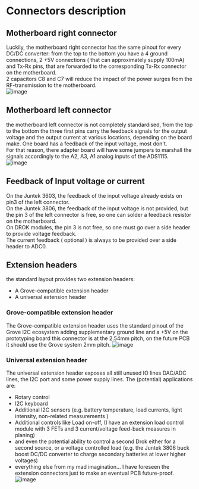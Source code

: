 # Connectors description



## Motherboard right connector
Luckily, the motherboard right connector has the same pinout for every DC/DC converter:
from the top to the bottom you have a 4 ground connections, 2 +5V connections ( that can approximately supply 100mA) and Tx-Rx pins, that are forwarded to the corresponding Tx-Rx connector on the motherboard.  
2 capacitors C8 and C7 will reduce the impact of the power surges from the RF-transmission to the motherboard.  
![image](https://user-images.githubusercontent.com/14197155/124722731-9f499a00-df0a-11eb-9a4a-693cd53e60e0.png)


## Motherboard left connector
the motherboard left connector is not completely standardised, from the top to the bottom the three first pins carry the feedback signals for the output voltage and the output current at various locations, depending on the board make. One board has a feedback of the input voltage, most don't.  
For that reason, there adapter board will have some jumpers to marshall the signals accordingly to the A2, A3, A1 analog inputs of the ADS1115.  
![image](https://user-images.githubusercontent.com/14197155/124722640-87721600-df0a-11eb-9631-32bf3374cefa.png)

## Feedback of Input voltage or current
On the Juntek 3603, the feedback of the input voltage already exists on pin3 of the left connector.  
On the Juntek 3806, the feedback of the input voltage is not provided, but the pin 3 of the left connector is free, so one can solder a feedback resistor on the motherboard.   
On DROK modules, the pin 3 is not free, so one must go over a side header to provide voltage feedback.  
The current feedback ( optional ) is always to be provided over a side header to ADC0.     

## Extension headers

the standard layout provides two extension headers:
- A Grove-compatible extension header
- A universal extension header

### Grove-compatible extension header
The Grove-compatible extension header uses the standard pinout of the Grove I2C ecosystem adding supplementary ground line and a +5V
on the prototyping board this connector is at the 2.54mm pitch, on the future PCB it should use the Grove system 2mm pitch.
![image](https://user-images.githubusercontent.com/14197155/124719714-b935ad80-df07-11eb-910b-6d9703a3c247.png)


### Universal extension header
The universal extension header exposes all still unused IO lines DAC/ADC lines, the I2C port and some power supply lines.
The (potential) applications are: 
- Rotary control
- I2C keyboard
- Additional I2C sensors (e.g. battery temperature, load currents, light intensity, non-related measurements )
- Additional controls like Load on-off, (I have an extension load control module with 3 FETs and 3 current/voltage feed-back measures in planing)
- and even the potential ability to control a second Drok either for a second source, or a voltage controlled load (e.g. the Juntek 3806 buck boost DC/DC  converter to charge secondary batteries at lower higher voltages)
- everything else from my mad imagination...
I have foreseen the extension connectors just to make an eventual PCB future-proof.
![image](https://user-images.githubusercontent.com/14197155/124784488-44359880-df46-11eb-983a-d6f32ef3adf5.png)


